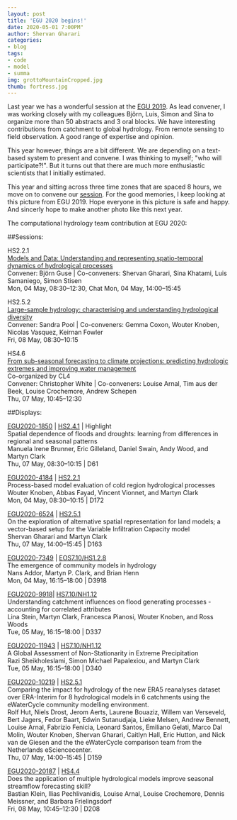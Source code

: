 ```yaml
---
layout: post
title: 'EGU 2020 begins!'
date: 2020-05-01 7:00PM"
author: Shervan Gharari
categories:
- blog
tags:
- code
- model
- summa
img: grottoMountainCropped.jpg
thumb: fortress.jpg
---
```


Last year we has a wonderful session at the [EGU 2019](https://meetingorganizer.copernicus.org/EGU2019/session/30338). As lead convener, I was working closely with my colleagues Björn, Luis, Simon and Sina to organize more than 50 abstracts and 3 oral blocks. We have interesting contributions from catchment to global hydrology. From remote sensing to field observation. A good range of expertise and opinion.

This year however, things are a bit different. We are depending on a text-based system to present and convene. I was thinking to myself; "who will participate?!". But it turns out that there are much more enthusiastic scientists that I initially estimated.

This year and sitting across three time zones that are spaced 8 hours, we move on to convene our [session](https://meetingorganizer.copernicus.org/EGU2020/session/35498). For the good memories, I keep looking at this picture from EGU 2019. Hope everyone in this picture is safe and happy. And sincerly hope to make another photo like this next year.

The computational hydrology team contribution at EGU 2020:

##Sessions:
 
HS2.2.1\
[Models and Data: Understanding and representing spatio-temporal dynamics of hydrological processes](https://meetingorganizer.copernicus.org/EGU2020/session/35498)\
Convener: Björn Guse | Co-conveners: Shervan Gharari, Sina Khatami, Luis Samaniego, Simon Stisen\
Mon, 04 May, 08:30–12:30, Chat Mon, 04 May, 14:00–15:45


HS2.5.2\
[Large-sample hydrology: characterising and understanding hydrological diversity](https://meetingorganizer.copernicus.org/EGU2020/session/35535)\
Convener: Sandra Pool |  Co-conveners: Gemma Coxon, Wouter Knoben, Nicolas Vasquez, Keirnan Fowler\
Fri, 08 May, 08:30–10:15


HS4.6\
[From sub-seasonal forecasting to climate projections: predicting hydrologic extremes and improving water management](https://meetingorganizer.copernicus.org/EGU2020/session/35479)\
Co-organized by CL4\
Convener: Christopher White | Co-conveners: Louise Arnal, Tim aus der Beek, Louise Crochemore, Andrew Schepen\
Thu, 07 May, 10:45–12:30

##Displays:

[EGU2020-1850](https://meetingorganizer.copernicus.org/EGU2020/EGU2020-1850.html) | [HS2.4.1](https://meetingorganizer.copernicus.org/EGU2020/session/35538) | Highlight\
Spatial dependence of floods and droughts: learning from differences in regional and seasonal patterns\
Manuela Irene Brunner, Eric Gilleland, Daniel Swain, Andy Wood, and Martyn Clark\
Thu, 07 May, 08:30–10:15 | D61

[EGU2020-4184](https://meetingorganizer.copernicus.org/EGU2020/EGU2020-4184.html) | [HS2.2.1](https://meetingorganizer.copernicus.org/EGU2020/session/35498)\
Process-based model evaluation of cold region hydrological processes\
Wouter Knoben, Abbas Fayad, Vincent Vionnet, and Martyn Clark\
Mon, 04 May, 08:30–10:15 | D172

[EGU2020-6524](https://meetingorganizer.copernicus.org/EGU2020/EGU2020-6524.html) | [HS2.5.1](https://meetingorganizer.copernicus.org/EGU2020/session/35534)\
On the exploration of alternative spatial representation for land models; a vector-based setup for the Variable Infiltration Capacity model\
Shervan Gharari and Martyn Clark\
Thu, 07 May, 14:00–15:45 | D163

[EGU2020-7349](https://meetingorganizer.copernicus.org/EGU2020/EGU2020-7349.html) | [EOS7.10/HS1.2.8](https://meetingorganizer.copernicus.org/EGU2020/session/34757)\
The emergence of community models in hydrology\
Nans Addor, Martyn P. Clark, and Brian Henn\
Mon, 04 May, 16:15–18:00 | D3918

[EGU2020-9918](https://meetingorganizer.copernicus.org/EGU2020/EGU2020-9918.html)| [HS7.10/NH1.12](https://meetingorganizer.copernicus.org/EGU2020/session/35560)\
Understanding catchment influences on flood generating processes - accounting for correlated attributes\
Lina Stein, Martyn Clark, Francesca Pianosi, Wouter Knoben, and Ross Woods\
Tue, 05 May, 16:15–18:00 | D337

[EGU2020-11943](https://meetingorganizer.copernicus.org/EGU2020/EGU2020-11943.html) | [HS7.10/NH1.12](https://meetingorganizer.copernicus.org/EGU2020/session/35560)\
A Global Assessment of Non-Stationarity in Extreme Precipitation\
Razi Sheikholeslami, Simon Michael Papalexiou, and Martyn Clark\
Tue, 05 May, 16:15–18:00 | D340

[EGU2020-10219](https://meetingorganizer.copernicus.org/EGU2020/EGU2020-10219.html) | [HS2.5.1](https://meetingorganizer.copernicus.org/EGU2020/session/35534)\
Comparing the impact for hydrology of the new ERA5 reanalyses dataset over ERA-Interim for 8 hydrological models in 6 catchments using the eWaterCycle community modelling environment.\
 Rolf Hut, Niels Drost, Jerom Aerts, Laurene Bouaziz, Willem van Verseveld, Bert Jagers, Fedor Baart, Edwin Sutanudjaja, Lieke Melsen, Andrew Bennett, Louise Arnal, Fabrizio Fenicia, Leonard Santos, Emiliano Gelati, Marco Dal Molin, Wouter Knoben, Shervan Gharari, Caitlyn Hall, Eric Hutton, and Nick van de Giesen and the the eWaterCycle comparison team from the Netherlands eSciencecenter.\
 Thu, 07 May, 14:00–15:45 | D159

[EGU2020-20187](https://meetingorganizer.copernicus.org/EGU2020/EGU2020-20187.html) | [HS4.4](https://meetingorganizer.copernicus.org/EGU2020/session/35476)\
Does the application of multiple hydrological models improve seasonal streamflow forecasting skill?\
Bastian Klein, Ilias Pechlivanidis, Louise Arnal, Louise Crochemore, Dennis Meissner, and Barbara Frielingsdorf\
Fri, 08 May, 10:45–12:30 | D208
